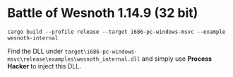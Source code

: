 # Battle of Wesnoth 1.14.9 (32 bit)

```shell
cargo build --profile release --target i686-pc-windows-msvc --example wesnoth-internal
```

Find the DLL under `target\i686-pc-windows-msvc\release\examples\wesnoth_internal.dll` and simply use **Process Hacker** to inject this DLL.
